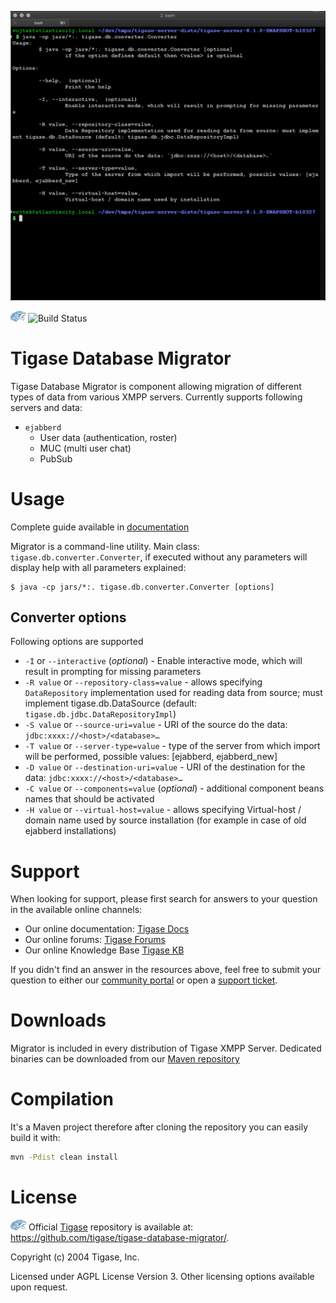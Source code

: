 ![database-migrator screenshot](assets/images/db-migrator.png)

![Tigase Logo](assets/images/tigase-logo.png) ![Build Status](https://tc.tigase.net/app/rest/builds/buildType:(id:TigaseDatabaseMigrator_Build)/statusIcon)


# Tigase Database Migrator

Tigase Database Migrator is component allowing migration of different types of data from various XMPP servers.
Currently supports following servers and data:

* `ejabberd`
  * User data (authentication, roster)
  * MUC (multi user chat)
  * PubSub

# Usage

Complete guide available in [documentation](https://docs.tigase.net/tigase-database-migrator/1.0.0/Tigase_Database_Migrator_Guide/html/)

Migrator is a command-line utility. Main class: `tigase.db.converter.Converter`, if executed without any parameters will display help with all parameters explained:

```
$ java -cp jars/*:. tigase.db.converter.Converter [options]
```

## Converter options

Following options are supported

* `-I` or `--interactive` (*optional*) - Enable interactive mode, which will result in prompting for missing parameters
* `-R value` or `--repository-class=value` - allows specifying  `DataRepository` implementation used for reading data from source; must implement tigase.db.DataSource (default: `tigase.db.jdbc.DataRepositoryImpl`)
* `-S value` or `--source-uri=value` - URI of the source do the data: `jdbc:xxxx://<host>/<database>…`
* `-T value` or `--server-type=value` - type of the server from which import will be performed, possible values: [ejabberd, ejabberd_new]
* `-D value` or `--destination-uri=value` - URI of the destination for the data: `jdbc:xxxx://<host>/<database>…`
* `-C value` or `--components=value` (*optional*) - additional component beans names that should be activated
* `-H value` or  `--virtual-host=value` - allows specifying Virtual-host / domain name used by source installation (for example in case of old ejabberd installations)

# Support

When looking for support, please first search for answers to your question in the available online channels:

* Our online documentation: [Tigase Docs](https://docs.tigase.net/)
* Our online forums: [Tigase Forums](https://help.tigase.net/portal/community)
* Our online Knowledge Base [Tigase KB](https://help.tigase.net/portal/kb)

If you didn't find an answer in the resources above, feel free to submit your question to either our 
[community portal](https://help.tigase.net/portal/community) or open a [support ticket](https://help.tigase.net/portal/newticket).

# Downloads

Migrator is included in every distribution of Tigase XMPP Server. Dedicated binaries can be downloaded from our [Maven repository](https://maven-repo.tigase.net/#artifact/tigase/tigase-database-migrator)

# Compilation 

It's a Maven project therefore after cloning the repository you can easily build it with:

```bash
mvn -Pdist clean install
```

# License

<img alt="Tigase Tigase Logo" src="https://github.com/tigase/website-assets/blob/master/tigase/images/tigase-logo.png?raw=true" width="25"/> Official <a href="https://tigase.net/">Tigase</a> repository is available at: https://github.com/tigase/tigase-database-migrator/.

Copyright (c) 2004 Tigase, Inc.

Licensed under AGPL License Version 3. Other licensing options available upon request.
